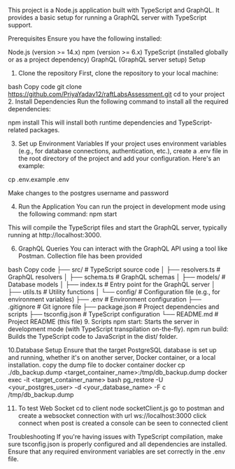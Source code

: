 This project is a Node.js application built with TypeScript and GraphQL. It provides a basic setup for running a GraphQL server with TypeScript support.

Prerequisites
Ensure you have the following installed:

Node.js (version >= 14.x)
npm (version >= 6.x)
TypeScript (installed globally or as a project dependency)
GraphQL (GraphQL server setup)
Setup
1. Clone the repository
First, clone the repository to your local machine:

bash
Copy code
git clone https://github.com/PriyaYadav12/raftLabsAssessment.git
cd to your project
2. Install Dependencies
Run the following command to install all the required dependencies:

npm install
This will install both runtime dependencies and TypeScript-related packages.

3. Set up Environment Variables
If your project uses environment variables (e.g., for database connections, authentication, etc.), create a .env file in the root directory of the project and add your configuration. Here's an example:

cp .env.example .env

Make changes to the postgres username and password 

4. Run the Application
You can run the project in development mode using the following command:
npm start

This will compile the TypeScript files and start the GraphQL server, typically running at http://localhost:3000.

6. GraphQL Queries
You can interact with the GraphQL API using a tool like Postman.
Collection file has been provided



bash
Copy code
├── src/                # TypeScript source code
│   ├── resolvers.ts    # GraphQL resolvers
│   ├── schema.ts       # GraphQL schemas
│   ├── models/         # Database models
│   ├── index.ts        # Entry point for the GraphQL server
│   ├── utils.ts        # Utility functions
│   └── config/         # Configuration file (e.g., for environment variables)
├── .env                # Environment configuration
├── .gitignore          # Git ignore file
├── package.json        # Project dependencies and scripts
├── tsconfig.json       # TypeScript configuration
└── README.md           # Project README (this file)
9. Scripts
npm start: Starts the server in development mode (with TypeScript transpilation on-the-fly).
npm run build: Builds the TypeScript code to JavaScript in the dist/ folder.

10.Database Setup
Ensure that the target PostgreSQL database is set up and running, whether it's on another server, Docker container, or a local installation.
copy the dump file to docker container
docker cp ./db_backup.dump <target_container_name>:/tmp/db_backup.dump
docker exec -it <target_container_name> bash
pg_restore -U <your_postgres_user> -d <your_database_name> -F c /tmp/db_backup.dump

11. To test Web Socket 
cd to client 
node socketClient.js
go to postman and create a websocket connection with url ws://localhost:3000
click connect 
when post is created a console can be seen to connected client

Troubleshooting
If you're having issues with TypeScript compilation, make sure tsconfig.json is properly configured and all dependencies are installed.
Ensure that any required environment variables are set correctly in the .env file.